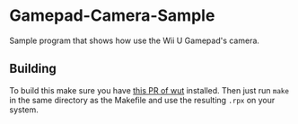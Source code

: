 # Gamepad-Camera-Sample
Sample program that shows how use the Wii U Gamepad's camera.

## Building
To build this make sure you have [this PR of wut](https://github.com/devkitPro/wut/pull/329) installed. Then just run `make` in the same directory as the Makefile and use the resulting `.rpx` on your system.